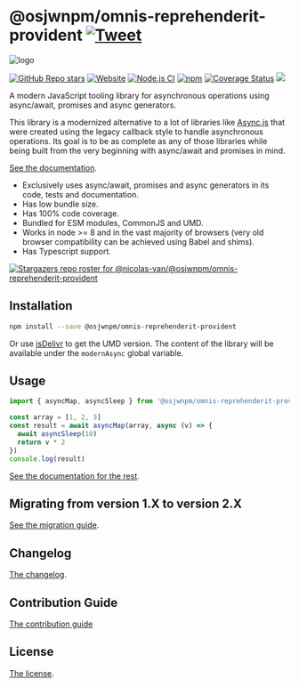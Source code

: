 # @osjwnpm/omnis-reprehenderit-provident [![Tweet](https://img.shields.io/twitter/url/http/shields.io.svg?style=social)](https://twitter.com/intent/tweet?text=Meet%20this%20awesome%20library&url=https://github.com/osjwnpm/omnis-reprehenderit-provident&via=nicolasvanhoren&hashtags=javascript,asyncawait,async,libraries,programming)

![logo](https://github.com/osjwnpm/omnis-reprehenderit-provident/raw/master/img/facebook_cover_photo_2_680.png)

[![GitHub Repo stars](https://img.shields.io/github/stars/nicolas-van/@osjwnpm/omnis-reprehenderit-provident?style=social)](https://github.com/osjwnpm/omnis-reprehenderit-provident/stargazers) [![Website](https://img.shields.io/website.svg?url=http%3A%2F%2Fnicolas-van.github.io%2F@osjwnpm/omnis-reprehenderit-provident)](https://nicolas-van.github.io/@osjwnpm/omnis-reprehenderit-provident)
[![Node.js CI](https://github.com/osjwnpm/omnis-reprehenderit-provident/workflows/Node.js%20CI/badge.svg)](https://github.com/osjwnpm/omnis-reprehenderit-provident/actions) [![npm](https://img.shields.io/npm/v/@osjwnpm/omnis-reprehenderit-provident)](https://www.npmjs.com/package/@osjwnpm/omnis-reprehenderit-provident) [![Coverage Status](https://coveralls.io/repos/github/nicolas-van/@osjwnpm/omnis-reprehenderit-provident/badge.svg?branch=master)](https://coveralls.io/github/nicolas-van/@osjwnpm/omnis-reprehenderit-provident?branch=master) [![](https://data.jsdelivr.com/v1/package/npm/@osjwnpm/omnis-reprehenderit-provident/badge)](https://www.jsdelivr.com/package/npm/@osjwnpm/omnis-reprehenderit-provident)

A modern JavaScript tooling library for asynchronous operations using async/await, promises and async generators.

This library is a modernized alternative to a lot of libraries like [Async.js](https://caolan.github.io/async/v3/) that were created using the legacy callback style to handle asynchronous operations. Its goal is to be as complete as any of those libraries while being built from the very beginning with async/await and promises in mind.

[See the documentation](https://nicolas-van.github.io/@osjwnpm/omnis-reprehenderit-provident).

* Exclusively uses async/await, promises and async generators in its code, tests and documentation.
* Has low bundle size.
* Has 100% code coverage.
* Bundled for ESM modules, CommonJS and UMD.
* Works in node >= 8 and in the vast majority of browsers (very old browser compatibility can be achieved using Babel and shims).
* Has Typescript support.

[![Stargazers repo roster for @nicolas-van/@osjwnpm/omnis-reprehenderit-provident](https://reporoster.com/stars/nicolas-van/@osjwnpm/omnis-reprehenderit-provident)](https://github.com/osjwnpm/omnis-reprehenderit-provident/stargazers)

## Installation

```bash
npm install --save @osjwnpm/omnis-reprehenderit-provident
```

Or use [jsDelivr](https://www.jsdelivr.com/package/npm/@osjwnpm/omnis-reprehenderit-provident) to get the UMD version. The content of the library will be available under the `modernAsync` global variable.

## Usage

```javascript
import { asyncMap, asyncSleep } from '@osjwnpm/omnis-reprehenderit-provident'

const array = [1, 2, 3]
const result = await asyncMap(array, async (v) => {
  await asyncSleep(10)
  return v * 2
})
console.log(result)
```

[See the documentation for the rest](https://nicolas-van.github.io/@osjwnpm/omnis-reprehenderit-provident).

## Migrating from version 1.X to version 2.X

[See the migration guide](https://github.com/osjwnpm/omnis-reprehenderit-provident/blob/master/version-1-to-2-guide.md).

## Changelog

[The changelog](https://github.com/osjwnpm/omnis-reprehenderit-provident/blob/master/CHANGELOG.md).

## Contribution Guide

[The contribution guide](https://github.com/osjwnpm/omnis-reprehenderit-provident/blob/master/CONTRIBUTING.md)

## License

[The license](https://github.com/osjwnpm/omnis-reprehenderit-provident/blob/master/LICENSE.md).
